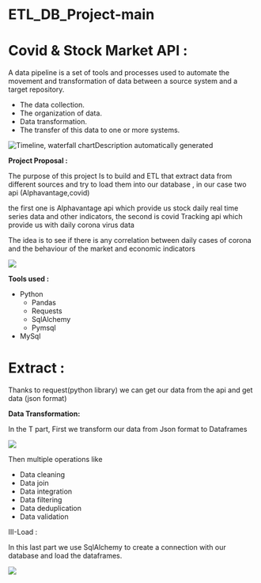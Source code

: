# ETL_DB_Project-main
# Covid & Stock Market API :

A data pipeline is a set of tools and processes used to automate the movement and transformation of data between a source system and a target repository.

-   The data collection.
-   The organization of data.
-   Data transformation.
-   The transfer of this data to one or more systems.

![Timeline, waterfall chartDescription automatically generated](https://hazelcast.com/wp-content/uploads/2021/12/24_DataPipleline.png)

**Project Proposal :**

The purpose of this project Is to build and ETL that extract data from different sources and try to load them into our database , in our case two api (Alphavantage,covid)

the first one is Alphavantage api which provide us stock daily real time series data and other indicators, the second is covid Tracking api which provide us with daily corona virus data

The idea is to see if there is any correlation between daily cases of corona and the behaviour of the market and economic indicators

![](https://i0.wp.com/databricks.com/wp-content/uploads/2021/05/ETL-Process.jpg?resize=610%2C272&ssl=1=250x250)

**Tools used :**

-   Python
    -   Pandas
    -   Requests
    -   SqlAlchemy
    -   Pymsql
-   MySql

# Extract :

Thanks to request(python library) we can get our data from the api and get data (json format)

**Data Transformation:**

In the T part, First we transform our data from Json format to Dataframes

![](media/ed643ad220c589ffb586d0c0180862a7.png)

Then multiple operations like

-   Data cleaning
-   Data join
-   Data integration
-   Data filtering
-   Data deduplication
-   Data validation

III-Load :

In this last part we use SqlAlchemy to create a connection with our database and load the dataframes.

![](media/1843056a21474215e9dc783db78080bc.png)
